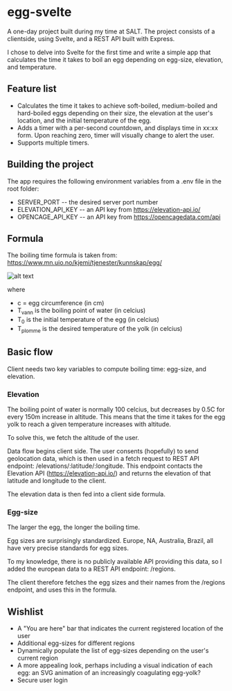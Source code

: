 # egg-svelte
A one-day project built during my time at SALT. The project consists of a clientside, using Svelte, and a REST API built with Express.

I chose to delve into Svelte for the first time and write a simple app that calculates the time it takes to boil an egg depending on egg-size, elevation, and temperature.

## Feature list

* Calculates the time it takes to achieve soft-boiled, medium-boiled and hard-boiled eggs depending on their size, the elevation at the user's location, and the initial temperature of the egg.
* Adds a timer with a per-second countdown, and displays time in xx:xx form. Upon reaching zero, timer will visually change to alert the user.
* Supports multiple timers.

## Building the project

The app requires the following environment variables from a .env file in the root folder:

* SERVER_PORT -- the desired server port number
* ELEVATION_API_KEY -- an API key from https://elevation-api.io/
* OPENCAGE_API_KEY -- an API key from https://opencagedata.com/api

## Formula

The boiling time formula is taken from: https://www.mn.uio.no/kjemi/tjenester/kunnskap/egg/

![alt text](https://www.mn.uio.no/kjemi/tjenester/kunnskap/egg/formel.jpg "Egg-boiling formula")

where 
* c = egg circumference (in cm)
* T<sub>vann</sub> is the boiling point of water (in celcius)
* T<sub>0</sub> is the initial temperature of the egg (in celcius)
* T<sub>plomme</sub> is the desired temperature of the yolk (in celcius)

## Basic flow

Client needs two key variables to compute boiling time: egg-size, and elevation.

### Elevation

The boiling point of water is normally 100 celcius, but decreases by 0.5C for every 150m increase in altitude. This means that the time it takes for the egg yolk to reach a given temperature increases with altitude.

To solve this, we fetch the altitude of the user.

Data flow begins client side. The user consents (hopefully) to send geolocation data, which is then used in a fetch request to REST API endpoint: /elevations/:latitude/:longitude. This endpoint contacts the Elevation API (https://elevation-api.io/) and returns the elevation of that latitude and longitude to the client.

The elevation data is then fed into a client side formula. 

### Egg-size

The larger the egg, the longer the boiling time.

Egg sizes are surprisingly standardized. Europe, NA, Australia, Brazil, all have very precise standards for egg sizes.

To my knowledge, there is no publicly available API providing this data, so I added the european data to a REST API endpoint: /regions.

The client therefore fetches the egg sizes and their names from the /regions endpoint, and uses this in the formula.

## Wishlist

* A "You are here" bar that indicates the current registered location of the user
* Additional egg-sizes for different regions
* Dynamically populate the list of egg-sizes depending on the user's current region
* A more appealing look, perhaps including a visual indication of each egg: an SVG animation of an increasingly coagulating egg-yolk?
* Secure user login

